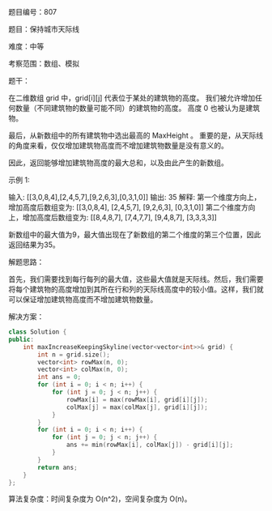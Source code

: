 题目编号：807

题目：保持城市天际线

难度：中等

考察范围：数组、模拟

题干：

在二维数组 grid 中，grid[i][j] 代表位于某处的建筑物的高度。 我们被允许增加任何数量（不同建筑物的数量可能不同）的建筑物的高度。 高度 0 也被认为是建筑物。

最后，从新数组中的所有建筑物中选出最高的  MaxHeight 。 重要的是，从天际线的角度来看，仅仅增加建筑物高度而不增加建筑物数量是没有意义的。

因此，返回能够增加建筑物高度的最大总和，以及由此产生的新数组。

示例 1:

输入: [[3,0,8,4],[2,4,5,7],[9,2,6,3],[0,3,1,0]]
输出: 35
解释:
第一个维度方向上，增加高度后数组变为:
[[3,0,8,4],
 [2,4,5,7],
 [9,2,6,3],
 [0,3,1,0]]
第二个维度方向上，增加高度后数组变为:
[[8,4,8,7],
 [7,4,7,7],
 [9,4,8,7],
 [3,3,3,3]]

新数组中的最大值为9，最大值出现在了新数组的第二个维度的第三个位置，因此返回结果为35。

解题思路：

首先，我们需要找到每行每列的最大值，这些最大值就是天际线。然后，我们需要将每个建筑物的高度增加到其所在行和列的天际线高度中的较小值。这样，我们就可以保证增加建筑物高度而不增加建筑物数量。

解决方案：

```cpp
class Solution {
public:
    int maxIncreaseKeepingSkyline(vector<vector<int>>& grid) {
        int n = grid.size();
        vector<int> rowMax(n, 0);
        vector<int> colMax(n, 0);
        int ans = 0;
        for (int i = 0; i < n; i++) {
            for (int j = 0; j < n; j++) {
                rowMax[i] = max(rowMax[i], grid[i][j]);
                colMax[j] = max(colMax[j], grid[i][j]);
            }
        }
        for (int i = 0; i < n; i++) {
            for (int j = 0; j < n; j++) {
                ans += min(rowMax[i], colMax[j]) - grid[i][j];
            }
        }
        return ans;
    }
};
```

算法复杂度：时间复杂度为 O(n^2)，空间复杂度为 O(n)。
